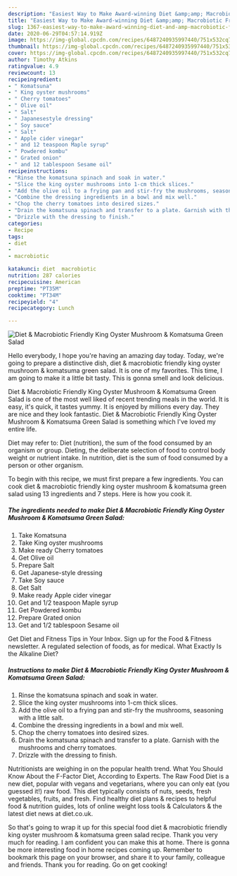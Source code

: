 ```yaml
---
description: "Easiest Way to Make Award-winning Diet &amp;amp; Macrobiotic Friendly King Oyster Mushroom &amp;amp; Komatsuma Green Salad"
title: "Easiest Way to Make Award-winning Diet &amp;amp; Macrobiotic Friendly King Oyster Mushroom &amp;amp; Komatsuma Green Salad"
slug: 1367-easiest-way-to-make-award-winning-diet-and-amp-macrobiotic-friendly-king-oyster-mushroom-and-amp-komatsuma-green-salad
date: 2020-06-29T04:57:14.919Z
image: https://img-global.cpcdn.com/recipes/6487240935997440/751x532cq70/diet-macrobiotic-friendly-king-oyster-mushroom-komatsuma-green-salad-recipe-main-photo.jpg
thumbnail: https://img-global.cpcdn.com/recipes/6487240935997440/751x532cq70/diet-macrobiotic-friendly-king-oyster-mushroom-komatsuma-green-salad-recipe-main-photo.jpg
cover: https://img-global.cpcdn.com/recipes/6487240935997440/751x532cq70/diet-macrobiotic-friendly-king-oyster-mushroom-komatsuma-green-salad-recipe-main-photo.jpg
author: Timothy Atkins
ratingvalue: 4.9
reviewcount: 13
recipeingredient:
- " Komatsuna"
- " King oyster mushrooms"
- " Cherry tomatoes"
- " Olive oil"
- " Salt"
- " Japanesestyle dressing"
- " Soy sauce"
- " Salt"
- " Apple cider vinegar"
- " and 12 teaspoon Maple syrup"
- " Powdered kombu"
- " Grated onion"
- " and 12 tablespoon Sesame oil"
recipeinstructions:
- "Rinse the komatsuna spinach and soak in water."
- "Slice the king oyster mushrooms into 1-cm thick slices."
- "Add the olive oil to a frying pan and stir-fry the mushrooms, seasoning with a little salt."
- "Combine the dressing ingredients in a bowl and mix well."
- "Chop the cherry tomatoes into desired sizes."
- "Drain the komatsuna spinach and transfer to a plate. Garnish with the mushrooms and cherry tomatoes."
- "Drizzle with the dressing to finish."
categories:
- Recipe
tags:
- diet
- 
- macrobiotic

katakunci: diet  macrobiotic 
nutrition: 287 calories
recipecuisine: American
preptime: "PT35M"
cooktime: "PT34M"
recipeyield: "4"
recipecategory: Lunch

---
```



![Diet &amp; Macrobiotic Friendly King Oyster Mushroom &amp; Komatsuma Green Salad](https://img-global.cpcdn.com/recipes/6487240935997440/751x532cq70/diet-macrobiotic-friendly-king-oyster-mushroom-komatsuma-green-salad-recipe-main-photo.jpg)

Hello everybody, I hope you're having an amazing day today. Today, we're going to prepare a distinctive dish, diet &amp; macrobiotic friendly king oyster mushroom &amp; komatsuma green salad. It is one of my favorites. This time, I am going to make it a little bit tasty. This is gonna smell and look delicious.

Diet &amp; Macrobiotic Friendly King Oyster Mushroom &amp; Komatsuma Green Salad is one of the most well liked of recent trending meals in the world. It is easy, it's quick, it tastes yummy. It is enjoyed by millions every day. They are nice and they look fantastic. Diet &amp; Macrobiotic Friendly King Oyster Mushroom &amp; Komatsuma Green Salad is something which I've loved my entire life.

Diet may refer to: Diet (nutrition), the sum of the food consumed by an organism or group. Dieting, the deliberate selection of food to control body weight or nutrient intake. In nutrition, diet is the sum of food consumed by a person or other organism.


To begin with this recipe, we must first prepare a few ingredients. You can cook diet &amp; macrobiotic friendly king oyster mushroom &amp; komatsuma green salad using 13 ingredients and 7 steps. Here is how you cook it.

<!--inarticleads1-->

##### The ingredients needed to make Diet &amp; Macrobiotic Friendly King Oyster Mushroom &amp; Komatsuma Green Salad:

1. Take  Komatsuna
1. Take  King oyster mushrooms
1. Make ready  Cherry tomatoes
1. Get  Olive oil
1. Prepare  Salt
1. Get  Japanese-style dressing
1. Take  Soy sauce
1. Get  Salt
1. Make ready  Apple cider vinegar
1. Get  and 1/2 teaspoon Maple syrup
1. Get  Powdered kombu
1. Prepare  Grated onion
1. Get  and 1/2 tablespoon Sesame oil


Get Diet and Fitness Tips in Your Inbox. Sign up for the Food &amp; Fitness newsletter. A regulated selection of foods, as for medical. What Exactly Is the Alkaline Diet? 

<!--inarticleads2-->

##### Instructions to make Diet &amp; Macrobiotic Friendly King Oyster Mushroom &amp; Komatsuma Green Salad:

1. Rinse the komatsuna spinach and soak in water.
1. Slice the king oyster mushrooms into 1-cm thick slices.
1. Add the olive oil to a frying pan and stir-fry the mushrooms, seasoning with a little salt.
1. Combine the dressing ingredients in a bowl and mix well.
1. Chop the cherry tomatoes into desired sizes.
1. Drain the komatsuna spinach and transfer to a plate. Garnish with the mushrooms and cherry tomatoes.
1. Drizzle with the dressing to finish.


Nutritionists are weighing in on the popular health trend. What You Should Know About the F-Factor Diet, According to Experts. The Raw Food Diet is a new diet, popular with vegans and vegetarians, where you can only eat (you guessed it!) raw food. This diet typically consists of nuts, seeds, fresh vegetables, fruits, and fresh. Find healthy diet plans &amp; recipes to helpful food &amp; nutrition guides, lots of online weight loss tools &amp; Calculators &amp; the latest diet news at diet.co.uk. 

So that's going to wrap it up for this special food diet &amp; macrobiotic friendly king oyster mushroom &amp; komatsuma green salad recipe. Thank you very much for reading. I am confident you can make this at home. There is gonna be more interesting food in home recipes coming up. Remember to bookmark this page on your browser, and share it to your family, colleague and friends. Thank you for reading. Go on get cooking!
